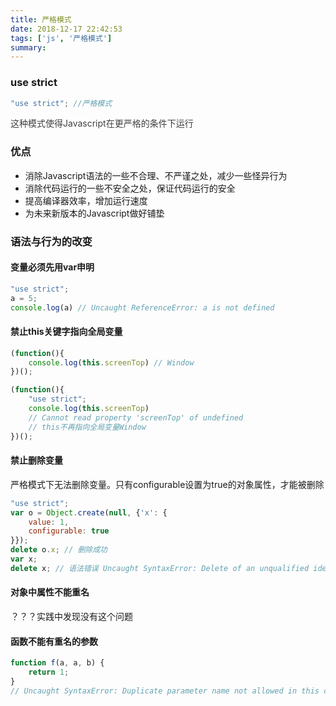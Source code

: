 ```yaml
---
title: 严格模式
date: 2018-12-17 22:42:53
tags: ['js', '严格模式']
summary:
---
```

### use strict
```javascript
"use strict"; //严格模式
```
<span data-type="color" style="color:rgb(63, 63, 63)"><span data-type="background" style="background-color:rgb(255, 255, 255)">这种模式使得Javascript在更严格的条件下运行</span></span>

### 优点
* 消除Javascript语法的一些不合理、不严谨之处，减少一些怪异行为
* 消除代码运行的一些不安全之处，保证代码运行的安全
* 提高编译器效率，增加运行速度
* 为未来新版本的Javascript做好铺垫

### 语法与行为的改变
#### 变量必须先用var申明
```javascript
"use strict";
a = 5;
console.log(a) // Uncaught ReferenceError: a is not defined
```

#### 禁止this关键字指向全局变量
```javascript
(function(){
    console.log(this.screenTop) // Window
})();

(function(){
    "use strict";
    console.log(this.screenTop) 
    // Cannot read property 'screenTop' of undefined 
    // this不再指向全局变量Window
})();
```

#### 禁止删除变量
严格模式下无法删除变量。只有configurable设置为true的对象属性，才能被删除
```javascript
"use strict";
var o = Object.create(null, {'x': {
    value: 1,
    configurable: true
}});
delete o.x; // 删除成功
var x;
delete x; // 语法错误 Uncaught SyntaxError: Delete of an unqualified identifier in strict mode.
```

#### 对象中属性不能重名
？？？实践中发现没有这个问题

#### 函数不能有重名的参数
```javascript
function f(a, a, b) {
    return 1;
}
// Uncaught SyntaxError: Duplicate parameter name not allowed in this context
```
